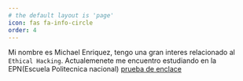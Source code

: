```yaml
---
# the default layout is 'page'
icon: fas fa-info-circle
order: 4
---
```


Mi nombre es Michael Enriquez, tengo una gran interes relacionado al `Ethical Hacking`. Actualemenete me encuentro estudiando en la EPN(Escuela Politecnica nacional) [prueba de enclace](https://google.com)
